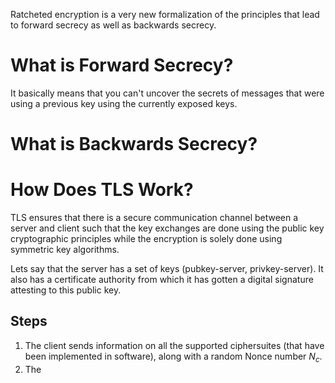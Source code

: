 Ratcheted encryption is a very new formalization of the principles that lead to forward secrecy as well as backwards secrecy.
# What is Forward Secrecy?
It basically means that you can't uncover the secrets of messages that were using a previous key using the currently exposed keys.
# What is Backwards Secrecy?
# How Does TLS Work?
TLS ensures that there is a secure communication channel between a server and client such that the key exchanges are done using the public key cryptographic principles while the encryption is solely done using symmetric key algorithms.

Lets say that the server has a set of keys (pubkey-server, privkey-server). It also has a certificate authority from which it has gotten a digital signature attesting to this public key.
## Steps
1. The client sends information on all the supported ciphersuites (that have been implemented in software), along with a random Nonce number $N_c$.
2. The 